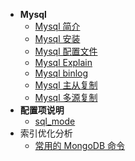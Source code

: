 * **Mysql**
  * [Mysql 简介](mysql/)
  * [Mysql 安装](mysql/配置文件.md)
  * [Mysql 配置文件](mysql/配置文件.md)
  * [Mysql Explain](mysql/Mysql-Explain.md)
  * [Mysql binlog](mysql/Mysql-binlog.md)
  * [Mysql 主从复制](mysql/主从复制.md)
  * [Mysql 多源复制](mysql/多源复制.md)
* **配置项说明**
  * [sql_mode](mysql/sql_mode.md)
* 索引优化分析
  * [常用的 MongoDB 命令](mongo/常用的-MongoDB-命令.md)

